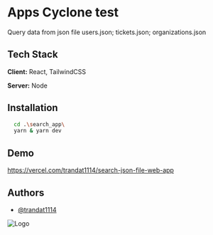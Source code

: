 
# Apps Cyclone test

Query data from json file users.json; tickets.json; organizations.json


## Tech Stack

**Client:** React, TailwindCSS

**Server:** Node


## Installation

```bash
  cd .\search_app\ 
  yarn & yarn dev
```

    
## Demo

https://vercel.com/trandat1114/search-json-file-web-app




## Authors

- [@trandat1114](https://www.github.com/trandat1114)


![Logo](https://camo.githubusercontent.com/9ebf5324b941f61a34bc99ca10d201c0b7715708d9489cdfe9bf982ffabd3720/68747470733a2f2f7062732e7477696d672e636f6d2f70726f66696c655f696d616765732f313637333332343635323334333535383134352f4e484f4f4e3778785f343030783430302e6a7067)

